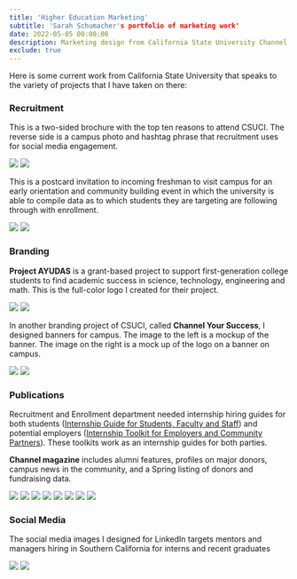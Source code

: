 ```yaml
---
title: 'Higher Education Marketing'
subtitle: 'Sarah Schumacher's portfolio of marketing work'
date: 2022-05-05 00:00:00
description: Marketing design from California State University Channel Islands
exclude: true
---
```


Here is some current work from California State University that speaks to the variety of projects that I have taken on there:

### Recruitment
This is a two-sided brochure with the top ten reasons to attend CSUCI. The reverse side is a campus photo and hashtag phrase that recruitment uses for social media engagement.

<div class="gallery" data-columns="1">
	<img src="/images/forMidd/top10brochurefront.jpg">
	<img src="/images/forMidd/top10brochureback.jpg">
</div>

This is a postcard invitation to incoming freshman to visit campus for an early orientation and community building event in which the university is able to compile data as to which students they are targeting are following through with enrollment.

<div class="gallery" data-columns="1">
	<img src="/images/forMidd/dolphindayspostcard1.jpg">
	<img src="/images/forMidd/dolphindayspostcard2.jpg">
</div>

### Branding
**Project AYUDAS** is a grant-based project to support first-generation college students to find academic success in science, technology, engineering and math. This is the full-color logo I created for their project.

<div class="gallery" data-columns="2">
	<img src="/images/forMidd/AYUDAS_fullcolorlogo.jpg">
	<img src="/images/forMidd/AYUDAS_blacklogo.jpg">
</div>

In another branding project of CSUCI, called **Channel Your Success**, I designed banners for campus. The image to the left is a mockup of the banner. The image on the right is a mock up of the logo on a banner on campus.

<div class="gallery" data-columns="2">
	<img src="/images/forMidd/cysbannermockup.jpg">
	<img src="/images/forMidd/bannermockup.jpg">
</div>

### Publications

Recruitment and Enrollment department needed internship hiring guides for both students ([Internship Guide for Students, Faculty and Staff](https://issuu.com/csu-channel-islands/docs/2021_internshipguidestudentfaculty_issuu)) and potential employers ([Internship Toolkit for Employers and Community Partners](https://issuu.com/csu-channel-islands/docs/2021_employerinternshiptoolkit_issuu)). These toolkits work as an internship guides for both parties.

**Channel magazine** includes alumni features, profiles on major donors, campus news in the community, and a Spring listing of donors and fundraising data.

<div class="gallery" data-columns="4">
	<img src="/images/forMidd/internshipstudents.jpg">
	<img src="/images/forMidd/internshipemployer.jpg">
	<img src="/images/forMidd/Channel2021fall.jpg">
	<img src="/images/forMidd/Channel2019fall.jpg">
	<img src="/images/forMidd/TOC2019.jpg">
	<img src="/images/forMidd/channel2020layout.jpg">
	<img src="/images/forMidd/channel2020layout2.jpg">
	<img src="/images/forMidd/channel2021layout.jpg">	
</div>

### Social Media
The social media images I designed for LinkedIn targets mentors and managers hiring in Southern California for interns and recent graduates

<div class="gallery" data-columns="1">
	<img src="/images/forMidd/LinkedIn_forMentors.jpg">
	<img src="/images/forMidd/LinkedIn_forMentors2.jpg">
</div>
